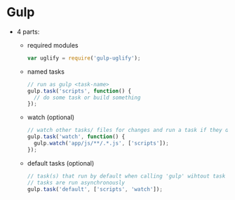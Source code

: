 # Gulp

- 4 parts:
  - required modules
  
    ```js
    var uglify = require('gulp-uglify');
    ```
  - named tasks
  
    ```js
    // run as gulp <task-name>
    gulp.task('scripts', function() {
      // do some task or build something
    });
    ```
  - watch (optional)
  
    ```js
    // watch other tasks/ files for changes and run a task if they do
    gulp.task('watch', function() {
      gulp.watch('app/js/**/.*.js', ['scripts']);
    });
    ```
  - default tasks (optional)
  
    ```js
    // task(s) that run by default when calling 'gulp' wihtout task name
    // tasks are run asynchronously
    gulp.task('default', ['scripts', 'watch']);
    ```
